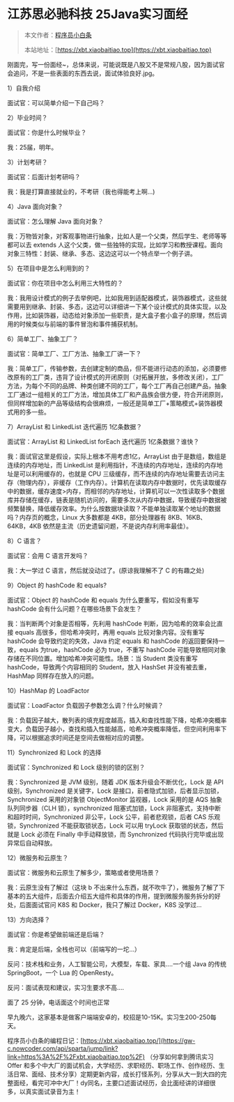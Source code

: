 # 江苏思必驰科技 25Java实习面经

> 本文作者：[程序员小白条](https://github.com/luoye6)
>
> 本站地址：[https://xbt.xiaobaitiao.top](https://xbt.xiaobaitiao.top)

刚面完，写一份面经~，总体来说，可能说既是八股又不是常规八股，因为面试官会追问，不是一些表面的东西去说，面试体验良好.jpg。

1）自我介绍

面试官：可以简单介绍一下自己吗？

2）毕业时间？

面试官：你是什么时候毕业？

我：25届，明年。

3）计划考研？

面试官：后面计划考研吗？

我：我是打算直接就业的，不考研（我也得能考上啊...)

4）Java 面向对象？

面试官：怎么理解 Java 面向对象？

我：万物皆对象，对客观事物进行抽象，比如人是一个父类，然后学生、老师等等都可以去 extends 人这个父类，做一些独特的实现，比如学习和教授课程。面向对象三特性：封装、继承、多态、这边这可以一个特点举一个例子讲。

5）在项目中是怎么利用到的？

面试官：你在项目中怎么利用三大特性的？

我：我用设计模式的例子去举例吧，比如我用到适配器模式，装饰器模式，这些就需要用到继承、封装、多态，这边可以详细讲一下某个设计模式的具体实现，以及作用，比如装饰器，动态给对象添加一些职责，是大盒子套小盒子的原理，然后调用的时候类似与前端的事件冒泡和事件捕获机制。

6）简单工厂、抽象工厂？

面试官：简单工厂、工厂方法、抽象工厂讲一下？

我：简单工厂，传输参数，去创建定制的商品，但不能进行动态的添加，必须要修改原有的工厂类，违背了设计模式的开闭原则（对拓展开放，多修改关闭），工厂方法，为每个不同的品牌、种类创建不同的工厂，每个工厂再自己创建产品，抽象工厂通过一组相关的工厂方法，增加具体工厂和产品族会很方便，符合开闭原则，但同样增加新的产品等级结构会很麻烦，一般还是简单工厂+策略模式+装饰器模式用的多一些。

7）ArrayList 和 LinkedList 迭代遍历 1亿条数据？

面试官：ArrayList 和 LinkedList forEach 迭代遍历 1亿条数据？谁快？

我：面试官这里是假设，实际上根本不用考虑1亿，ArrayList 由于是数组，数组是连续的内存地址，而 LinkedList 是利用指针，不连续的内存地址，连续的内存地址是可以利用缓存的，也就是 CPU 三级缓存，而不连续的内存地址需要去访问主存（物理内存），非缓存（工作内存）。计算机在读取内存中数据时，优先读取缓存中的数据，缓存速度>内存，而相邻的内存地址，计算机可以一次性读取多个数据库并存储在缓存，链表是随机访问的，需要多次从内存中数据，导致缓存中数据被频繁替换，降低缓存效率。为什么按数据块读取？不能单独读取某个地址的数据吗？内存页的概念，Linux 大多数都是 4KB，部分处理器有 8KB、16KB、64KB，4KB 依然是主流（历史遗留问题，不是说内存利用率最佳）。

8）C 语言？

面试官：会用 C 语言开发吗？

我：大一学过 C 语言，然后就没动过了。(原谅我理解不了 C 的有趣之处)

9）Object 的 hashCode 和 equals?

面试官：Object 的 hashCode 和 equals 为什么要重写，假如没有重写 hashCode 会有什么问题？在哪些场景下会发生？

我：当判断两个对象是否相等，先利用 hashCode 判断，因为哈希的效率会比直接 equals 高很多，但哈希冲突时，再用 equals 比较对象内容。没有重写 hashCode 会导致约定的失效，Java 约定 equals 和 hashCode 的返回要保持一致，equals 为true，hashCode 必为 true，不重写 hashCode 可能导致相同对象存储在不同位置。增加哈希冲突可能性。场景：当 Student 类没有重写 hashCode，导致两个内容相同的 Student，放入 HashSet 并没有被去重，HashMap 同样存在放入的问题。

10）HashMap 的 LoadFactor

面试官：LoadFactor 负载因子参数怎么调？什么时候调？

我：负载因子越大，散列表的填充程度越高，插入和查找性能下降，哈希冲突概率变大，负载因子越小，查找和插入性能越高，哈希冲突概率降低，但空间利用率下降，可以根据追求时间还是空间去做相对应的调整。

11）Synchronized 和 Lock 的选择

面试官：Synchronized 和 Lock 级别的锁的区别？

我：Synchronized 是 JVM 级别，随着 JDK 版本升级会不断优化，Lock 是 API 级别，Synchronized 是关键字，Lock 是接口，前者隐式加锁，后者显示加锁，Synchronized 采用的对象锁 ObjectMonitor 监视器，Lock 采用的是 AQS 抽象队列同步器（CLH 锁），synchronized 阻塞式加锁，Lock 非阻塞式，支持中断和超时时间，Synchronized 非公平，Lock 公平，前者悲观锁，后者 CAS 乐观锁，Synchronized 不能获取锁状态，Lock 可以用 tryLock 获取锁的状态，然后就是 Lock 必须在 Finally 中手动释放锁，而 Synchronized 代码执行完毕或出现异常后自动释放。

12）微服务和云原生？

面试官：微服务和云原生了解多少，策略或者使用场景？

我：云原生没有了解过（这块 b 不出来什么东西，就不吹牛了），微服务了解了下基本的五大组件，后面去介绍五大组件和具体的作用，提到微服务服务拆分的好处，后面面试官问 K8S 和 Docker，我只了解过 Docker，K8S 没学过...

13）方向选择？

面试官：你是希望做前端还是后端？

我：肯定是后端，全栈也可以（前端写的一坨...）



反问：技术栈和业务，人工智能公司，大模型，车载、家具....一个组 Java 的传统 SpringBoot，一个 Lua 的 OpenResty。

反问：面试表现和建议，实习生要求不高....



面了 25 分钟，电话面这个时间也正常

早九晚六，这家基本是做客户端端安卓的，校招是10-15K。实习生200-250每天。

程序员小白条的编程日记：[https://xbt.xiaobaitiao.top/](https://gw-c.nowcoder.com/api/sparta/jump/link?link=https%3A%2F%2Fxbt.xiaobaitiao.top%2F) （分享如何拿到腾讯实习 Offer 和多个中大厂的面试机会，大学经历、求职经历、职场工作、创作经历、生活日常、面经、技术分享）定期更新内容，成长打怪系列，分享从大一到大四的完整面经，看完可冲中大厂！dy同名，主要口述面试经历，会比面经讲的详细很多，以真实面试录音为主！

